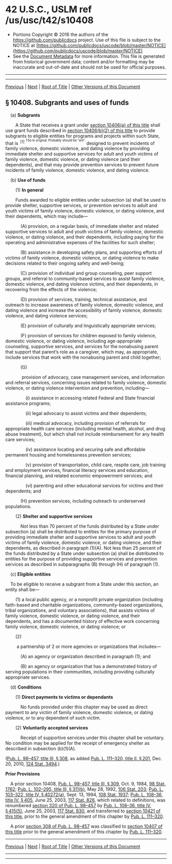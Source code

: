 ---
---

# 42 U.S.C., USLM ref /us/usc/t42/s10408

* Portions Copyright © 2016 the authors of the https://github.com/publicdocs project.
  Use of this file is subject to the NOTICE at [https://github.com/publicdocs/uscode/blob/master/NOTICE](https://github.com/publicdocs/uscode/blob/master/NOTICE)
* See the [Document Metadata](././../../../..//README.md) for more information.
  This file is generated from historical government data; content and/or formatting may be inaccurate and out-of-date and should not be used for official purposes.

----------
----------

[Previous](./../../../..//us/usc/t42/ch110/m__us_usc_t42_s10407.md) | [Next](./../../../..//us/usc/t42/ch110/m__us_usc_t42_s10409.md) | [Root of Title](./../../../../) | [Other Versions of this Document](https://publicdocs.github.io/go/links?ns=uslm&ref=%2Fus%2Fusc%2Ft42%2Fs10408)

## § 10408. Subgrants and uses of funds

    (a) __Subgrants__ 

        A State that receives a grant under [section 10406(a) of this title][/us/usc/t42/s10406/a] shall use grant funds described in [section 10406(b)(2) of this title][/us/usc/t42/s10406/b/2] to provide subgrants to eligible entities for programs and projects within such State, that is  <sup>\[1\]</sup>  <sup><sup> 1 So in original. Probably should be “are”. </sup></sup>  designed to prevent incidents of family violence, domestic violence, and dating violence by providing immediate shelter and supportive services for adult and youth victims of family violence, domestic violence, or dating violence (and their dependents), and that may provide prevention services to prevent future incidents of family violence, domestic violence, and dating violence.

    (b) __Use of funds__ 

        (1) __In general__ 

        Funds awarded to eligible entities under subsection (a) shall be used to provide shelter, supportive services, or prevention services to adult and youth victims of family violence, domestic violence, or dating violence, and their dependents, which may include—

            (A) provision, on a regular basis, of immediate shelter and related supportive services to adult and youth victims of family violence, domestic violence, or dating violence, and their dependents, including paying for the operating and administrative expenses of the facilities for such shelter;

            (B) assistance in developing safety plans, and supporting efforts of victims of family violence, domestic violence, or dating violence to make decisions related to their ongoing safety and well-being;

            (C) provision of individual and group counseling, peer support groups, and referral to community-based services to assist family violence, domestic violence, and dating violence victims, and their dependents, in recovering from the effects of the violence;

            (D) provision of services, training, technical assistance, and outreach to increase awareness of family violence, domestic violence, and dating violence and increase the accessibility of family violence, domestic violence, and dating violence services;

            (E) provision of culturally and linguistically appropriate services;

            (F) provision of services for children exposed to family violence, domestic violence, or dating violence, including age-appropriate counseling, supportive services, and services for the nonabusing parent that support that parent’s role as a caregiver, which may, as appropriate, include services that work with the nonabusing parent and child together;

            (G)

             provision of advocacy, case management services, and information and referral services, concerning issues related to family violence, domestic violence, or dating violence intervention and prevention, including—

                (i) assistance in accessing related Federal and State financial assistance programs;

                (ii) legal advocacy to assist victims and their dependents;

                (iii) medical advocacy, including provision of referrals for appropriate health care services (including mental health, alcohol, and drug abuse treatment), but which shall not include reimbursement for any health care services;

                (iv) assistance locating and securing safe and affordable permanent housing and homelessness prevention services;

                (v) provision of transportation, child care, respite care, job training and employment services, financial literacy services and education, financial planning, and related economic empowerment services; and

                (vi) parenting and other educational services for victims and their dependents; and

            (H) prevention services, including outreach to underserved populations.

        (2) __Shelter and supportive services__ 

            Not less than 70 percent of the funds distributed by a State under subsection (a) shall be distributed to entities for the primary purpose of providing immediate shelter and supportive services to adult and youth victims of family violence, domestic violence, or dating violence, and their dependents, as described in paragraph (1)(A). Not less than 25 percent of the funds distributed by a State under subsection (a) shall be distributed to entities for the purpose of providing supportive services and prevention services as described in subparagraphs (B) through (H) of paragraph (1).

    (c) __Eligible entities__ 

    To be eligible to receive a subgrant from a State under this section, an entity shall be—

        (1) a local public agency, or a nonprofit private organization (including faith-based and charitable organizations, community-based organizations, tribal organizations, and voluntary associations), that assists victims of family violence, domestic violence, or dating violence, and their dependents, and has a documented history of effective work concerning family violence, domestic violence, or dating violence; or

        (2)

         a partnership of 2 or more agencies or organizations that includes—

            (A) an agency or organization described in paragraph (1); and

            (B) an agency or organization that has a demonstrated history of serving populations in their communities, including providing culturally appropriate services.

    (d) __Conditions__ 

        (1) __Direct payments to victims or dependants__ 

            No funds provided under this chapter may be used as direct payment to any victim of family violence, domestic violence, or dating violence, or to any dependent of such victim.

        (2) __Voluntarily accepted services__ 

            Receipt of supportive services under this chapter shall be voluntary. No condition may be applied for the receipt of emergency shelter as described in subsection (b)(1)(A).

([Pub. L. 98–457, title III, § 308][/us/pl/98/457/s308], as added [Pub. L. 111–320, title II, § 201][/us/pl/111/320/s201], Dec. 20, 2010, [124 Stat. 3494][/us/stat/124/3494].)

 __Prior Provisions__ 

    A prior section 10408, [Pub. L. 98–457, title III, § 309][/us/pl/98/457/s309], Oct. 9, 1984, [98 Stat. 1762][/us/stat/98/1762]; [Pub. L. 102–295, title III, § 311(b)][/us/pl/102/295/s311/b], May 28, 1992, [106 Stat. 203][/us/stat/106/203]; [Pub. L. 103–322, title IV, § 40272(a)][/us/pl/103/322/s40272/a], Sept. 13, 1994, [108 Stat. 1937][/us/stat/108/1937]; [Pub. L. 108–36, title IV, § 405][/us/pl/108/36/s405], June 25, 2003, [117 Stat. 826][/us/stat/117/826], which related to definitions, was renumbered [section 320 of Pub. L. 98–457][/us/pl/98/457/s320] by [Pub. L. 108–36, title IV, § 415(5)][/us/pl/108/36/s415/5], June 25, 2003, [117 Stat. 830][/us/stat/117/830], and transferred to [section 10421 of this title][/us/usc/t42/s10421], prior to the general amendment of this chapter by [Pub. L. 111–320][/us/pl/111/320].

    A prior [section 308 of Pub. L. 98–457][/us/pl/98/457/s308] was classified to [section 10407 of this title][/us/usc/t42/s10407] prior to the general amendment of this chapter by [Pub. L. 111–320][/us/pl/111/320].

----------

[Previous](./../../../..//us/usc/t42/ch110/m__us_usc_t42_s10407.md) | [Next](./../../../..//us/usc/t42/ch110/m__us_usc_t42_s10409.md) | [Root of Title](./../../../../) | [Other Versions of this Document](https://publicdocs.github.io/go/links?ns=uslm&ref=%2Fus%2Fusc%2Ft42%2Fs10408)

----------
----------

[/us/usc/t42/s10406/a]: https://publicdocs.github.io/go/links?ns=uslm&ref=%2Fus%2Fusc%2Ft42%2Fs10406%2Fa
[/us/usc/t42/s10406/b/2]: https://publicdocs.github.io/go/links?ns=uslm&ref=%2Fus%2Fusc%2Ft42%2Fs10406%2Fb%2F2
[/us/pl/98/457/s308]: https://publicdocs.github.io/go/links?ns=uslm&ref=%2Fus%2Fpl%2F98%2F457%2Fs308
[/us/pl/111/320/s201]: https://publicdocs.github.io/go/links?ns=uslm&ref=%2Fus%2Fpl%2F111%2F320%2Fs201
[/us/stat/124/3494]: https://publicdocs.github.io/go/links?ns=uslm&ref=%2Fus%2Fstat%2F124%2F3494
[/us/pl/98/457/s309]: https://publicdocs.github.io/go/links?ns=uslm&ref=%2Fus%2Fpl%2F98%2F457%2Fs309
[/us/stat/98/1762]: https://publicdocs.github.io/go/links?ns=uslm&ref=%2Fus%2Fstat%2F98%2F1762
[/us/pl/102/295/s311/b]: https://publicdocs.github.io/go/links?ns=uslm&ref=%2Fus%2Fpl%2F102%2F295%2Fs311%2Fb
[/us/stat/106/203]: https://publicdocs.github.io/go/links?ns=uslm&ref=%2Fus%2Fstat%2F106%2F203
[/us/pl/103/322/s40272/a]: https://publicdocs.github.io/go/links?ns=uslm&ref=%2Fus%2Fpl%2F103%2F322%2Fs40272%2Fa
[/us/stat/108/1937]: https://publicdocs.github.io/go/links?ns=uslm&ref=%2Fus%2Fstat%2F108%2F1937
[/us/pl/108/36/s405]: https://publicdocs.github.io/go/links?ns=uslm&ref=%2Fus%2Fpl%2F108%2F36%2Fs405
[/us/stat/117/826]: https://publicdocs.github.io/go/links?ns=uslm&ref=%2Fus%2Fstat%2F117%2F826
[/us/pl/98/457/s320]: https://publicdocs.github.io/go/links?ns=uslm&ref=%2Fus%2Fpl%2F98%2F457%2Fs320
[/us/pl/108/36/s415/5]: https://publicdocs.github.io/go/links?ns=uslm&ref=%2Fus%2Fpl%2F108%2F36%2Fs415%2F5
[/us/stat/117/830]: https://publicdocs.github.io/go/links?ns=uslm&ref=%2Fus%2Fstat%2F117%2F830
[/us/usc/t42/s10421]: https://publicdocs.github.io/go/links?ns=uslm&ref=%2Fus%2Fusc%2Ft42%2Fs10421
[/us/pl/111/320]: https://publicdocs.github.io/go/links?ns=uslm&ref=%2Fus%2Fpl%2F111%2F320
[/us/pl/98/457/s308]: https://publicdocs.github.io/go/links?ns=uslm&ref=%2Fus%2Fpl%2F98%2F457%2Fs308
[/us/usc/t42/s10407]: https://publicdocs.github.io/go/links?ns=uslm&ref=%2Fus%2Fusc%2Ft42%2Fs10407
[/us/pl/111/320]: https://publicdocs.github.io/go/links?ns=uslm&ref=%2Fus%2Fpl%2F111%2F320


